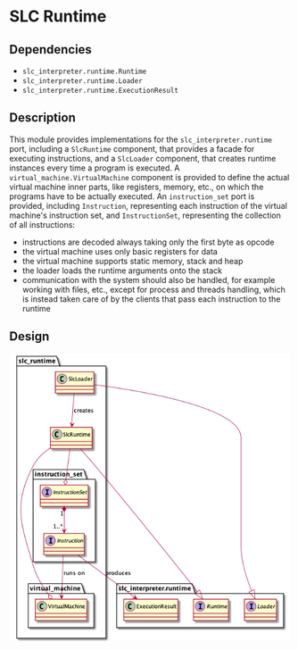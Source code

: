 # SLC Runtime

## Dependencies

- `slc_interpreter.runtime.Runtime`
- `slc_interpreter.runtime.Loader`
- `slc_interpreter.runtime.ExecutionResult`

## Description

This module provides implementations for the `slc_interpreter.runtime` port, including a `SlcRuntime` component, that provides a facade for executing instructions, and a `SlcLoader` component, that creates runtime instances every time a program is executed. A `virtual_machine.VirtualMachine` component is provided to define the actual virtual machine inner parts, like registers, memory, etc., on which the programs have to be actually executed. An `instruction_set` port is provided, including `Instruction`, representing each instruction of the virtual machine's instruction set, and `InstructionSet`, representing the collection of all instructions:
- instructions are decoded always taking only the first byte as opcode
- the virtual machine uses only basic registers for data
- the virtual machine supports static memory, stack and heap
- the loader loads the runtime arguments onto the stack
- communication with the system should also be handled, for example working with files, etc., except for process and threads handling, which is instead taken care of by the clients that pass each instruction to the runtime

## Design

![SLC Runtime design](slc_runtime_design.png)
